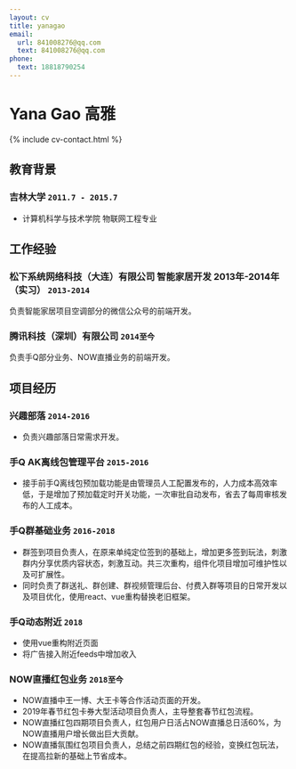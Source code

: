 ```yaml
---
layout: cv
title: yanagao
email:
  url: 841008276@qq.com
  text: 841008276@qq.com
phone: 
  text: 18818790254
---
```


# Yana Gao **高雅**

<!--
include contact information from the front matter
Supported arguments:
    - phone: 18818790254
    - email
-->

{% include cv-contact.html %}



## 教育背景

### **吉林大学** `2011.7 - 2015.7`


- 计算机科学与技术学院 物联网工程专业





## 工作经验

### **松下系统网络科技（大连）有限公司 智能家居开发   2013年-2014年（实习）** `2013-2014`

负责智能家居项目空调部分的微信公众号的前端开发。


### **腾讯科技（深圳）有限公司** `2014至今`

负责手Q部分业务、NOW直播业务的前端开发。





## 项目经历

### **兴趣部落** `2014-2016`

- 负责兴趣部落日常需求开发。

### **手Q AK离线包管理平台** `2015-2016`

- 接手前手Q离线包预加载功能是由管理员人工配置发布的，人力成本高效率低，于是增加了预加载定时开关功能，一次审批自动发布，省去了每周审核发布的人工成本。

### **手Q群基础业务** `2016-2018`

- 群签到项目负责人，在原来单纯定位签到的基础上，增加更多签到玩法，刺激群内分享优质内容状态，刺激互动。共三次重构，组件化项目增加可维护性以及可扩展性。
- 同时负责了群送礼、群创建、群视频管理后台、付费入群等项目的日常开发以及项目优化，使用react、vue重构替换老旧框架。

### **手Q动态附近** `2018`

- 使用vue重构附近页面
- 将广告接入附近feeds中增加收入

### **NOW直播红包业务** `2018至今`

- NOW直播中王一博、大王卡等合作活动页面的开发。
- 2019年春节红包卡券大型活动项目负责人，主导整套春节红包流程。
- NOW直播红包四期项目负责人，红包用户日活占NOW直播总日活60%，为NOW直播用户增长做出巨大贡献。
- NOW直播氛围红包项目负责人，总结之前四期红包的经验，变换红包玩法，在提高拉新的基础上节省成本。